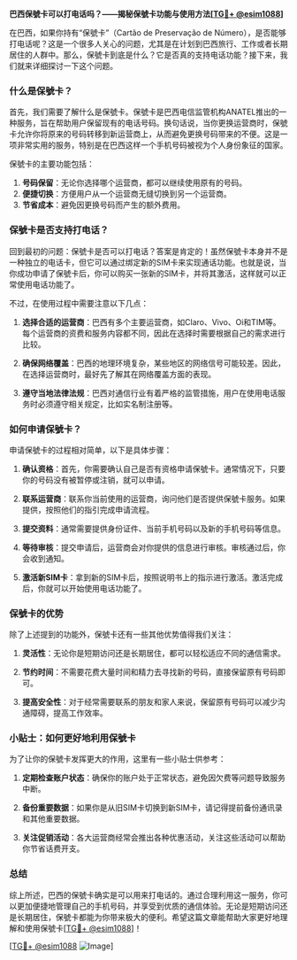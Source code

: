 **巴西保號卡可以打电话吗？——揭秘保號卡功能与使用方法[[TG💪+ @esim1088](https://t.me/s/esim1088)]**

在巴西，如果你持有“保號卡”（Cartão de Preservação de Número），是否能够打电话呢？这是一个很多人关心的问题，尤其是在计划到巴西旅行、工作或者长期居住的人群中。那么，保號卡到底是什么？它是否真的支持电话功能？接下来，我们就来详细探讨一下这个问题。

### 什么是保號卡？

首先，我们需要了解什么是保號卡。保號卡是巴西电信监管机构ANATEL推出的一种服务，旨在帮助用户保留现有的电话号码。换句话说，当你更换运营商时，保號卡允许你将原来的号码转移到新运营商上，从而避免更换号码带来的不便。这是一项非常实用的服务，特别是在巴西这样一个手机号码被视为个人身份象征的国家。

保號卡的主要功能包括：

1. **号码保留**：无论你选择哪个运营商，都可以继续使用原有的号码。
2. **便捷切换**：方便用户从一个运营商无缝切换到另一个运营商。
3. **节省成本**：避免因更换号码而产生的额外费用。

### 保號卡是否支持打电话？

回到最初的问题：保號卡是否可以打电话？答案是肯定的！虽然保號卡本身并不是一种独立的电话卡，但它可以通过绑定新的SIM卡来实现通话功能。也就是说，当你成功申请了保號卡后，你可以购买一张新的SIM卡，并将其激活，这样就可以正常使用电话功能了。

不过，在使用过程中需要注意以下几点：

1. **选择合适的运营商**：巴西有多个主要运营商，如Claro、Vivo、Oi和TIM等。每个运营商的资费和服务内容都不同，因此在选择时需要根据自己的需求进行比较。
   
2. **确保网络覆盖**：巴西的地理环境复杂，某些地区的网络信号可能较差。因此，在选择运营商时，最好先了解其在网络覆盖方面的表现。

3. **遵守当地法律法规**：巴西对通信行业有着严格的监管措施，用户在使用电话服务时必须遵守相关规定，比如实名制注册等。

### 如何申请保號卡？

申请保號卡的过程相对简单，以下是具体步骤：

1. **确认资格**：首先，你需要确认自己是否有资格申请保號卡。通常情况下，只要你的号码没有被暂停或注销，就可以申请。
   
2. **联系运营商**：联系你当前使用的运营商，询问他们是否提供保號卡服务。如果提供，按照他们的指引完成申请流程。

3. **提交资料**：通常需要提供身份证件、当前手机号码以及新的手机号码等信息。

4. **等待审核**：提交申请后，运营商会对你提供的信息进行审核。审核通过后，你会收到通知。

5. **激活新SIM卡**：拿到新的SIM卡后，按照说明书上的指示进行激活。激活完成后，你就可以开始使用电话功能了。

### 保號卡的优势

除了上述提到的功能外，保號卡还有一些其他优势值得我们关注：

1. **灵活性**：无论你是短期访问还是长期居住，都可以轻松适应不同的通信需求。
   
2. **节约时间**：不需要花费大量时间和精力去寻找新的号码，直接保留原有号码即可。

3. **提高安全性**：对于经常需要联系的朋友和家人来说，保留原有号码可以减少沟通障碍，提高工作效率。

### 小贴士：如何更好地利用保號卡

为了让你的保號卡发挥更大的作用，这里有一些小贴士供参考：

1. **定期检查账户状态**：确保你的账户处于正常状态，避免因欠费等问题导致服务中断。
   
2. **备份重要数据**：如果你是从旧SIM卡切换到新SIM卡，请记得提前备份通讯录和其他重要数据。

3. **关注促销活动**：各大运营商经常会推出各种优惠活动，关注这些活动可以帮助你节省话费开支。

### 总结

综上所述，巴西的保號卡确实是可以用来打电话的。通过合理利用这一服务，你可以更加便捷地管理自己的手机号码，并享受到优质的通信体验。无论是短期访问还是长期居住，保號卡都能为你带来极大的便利。希望这篇文章能帮助大家更好地理解和使用保號卡[[TG💪+ @esim1088](https://t.me/s/esim1088)]！

[[TG💪+ @esim1088](https://t.me/s/esim1088) ![Image](https://i.postimg.cc/4NQfJmqS/Snipaste-2025-05-13-00-14-12.png)]